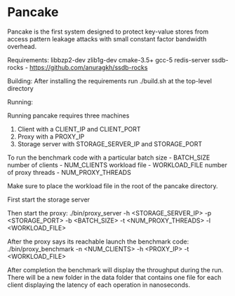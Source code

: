 # Pancake
Pancake is the first system designed to protect key-value stores from access pattern leakage attacks with small constant factor bandwidth overhead.

Requirements:
libbzp2-dev
zlib1g-dev
cmake-3.5+
gcc-5
redis-server
ssdb-rocks - https://github.com/anuragkh/ssdb-rocks

Building:
After installing the requirements run ./build.sh at the top-level directory

Running:

Running pancake requires three machines
1. Client with a CLIENT_IP and CLIENT_PORT
2. Proxy with a PROXY_IP 
3. Storage server with STORAGE_SERVER_IP and STORAGE_PORT

To run the benchmark code with a particular
batch size - BATCH_SIZE
number of clients - NUM_CLIENTS
workload file - WORKLOAD_FILE
number of proxy threads - NUM_PROXY_THREADS

Make sure to place the workload file in the root of the pancake directory.

First start the storage server

Then start the proxy:
./bin/proxy_server -h <STORAGE_SERVER_IP> -p <STORAGE_PORT> -b <BATCH_SIZE> -t <NUM_PROXY_THREADS> -l <WORKLOAD_FILE>

After the proxy says its reachable launch the benchmark code:
./bin/proxy_benchmark -n <NUM_CLIENTS> -h <PROXY_IP> -t <WORKLOAD_FILE>

After completion the benchmark will display the throughput during the run. There will be a new folder in the data folder that contains one file for each client displaying the latency of each operation in nanoseconds.